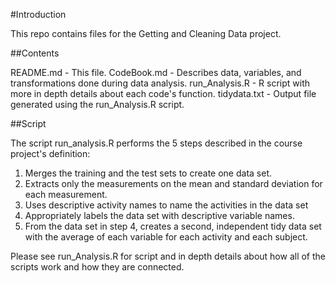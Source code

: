 #Introduction

This repo contains files for the Getting and Cleaning Data project.

##Contents

README.md - This file.
CodeBook.md - Describes data, variables, and transformations done during data analysis.
run_Analysis.R - R script with more in depth details about each code's function.
tidydata.txt - Output file generated using the run_Analysis.R script.

##Script

The script run_analysis.R performs the 5 steps described in the course project's definition:

1. Merges the training and the test sets to create one data set.
2. Extracts only the measurements on the mean and standard deviation for each measurement.
3. Uses descriptive activity names to name the activities in the data set
4. Appropriately labels the data set with descriptive variable names.
5. From the data set in step 4, creates a second, independent tidy data set with the average of each variable for each activity and each subject.

Please see run_Analysis.R for script and in depth details about how all of the scripts work and how they are connected.

